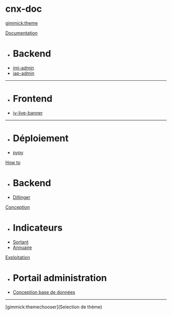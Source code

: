 # cnx-doc

[gimmick:theme](yeti)

[Documentation]()

  * # Backend
  * [imi-admin](docs/imi-admin.md)
  * [iap-admin](docs/iap-admin.md)
  - - - -
  * # Frontend
  * [iv-live-banner]()
  - - - - -
  * # Déploiement
  * [pypy](docs/pypy.md)

[How to]()

  * # Backend
  * [Dillinger](howto/dillinger.md)

[Conception]()

  * # Indicateurs
  * [Sortant](conc/indic-outbound.md)
  * [Annuaire](conc/replacement-addressbook.md)

[Exploitation]()

  * # Portail administration
  * [Conception base de données](exploit/portal-db.md)

- - - -

[gimmick:themechooser](Selection de thème)
